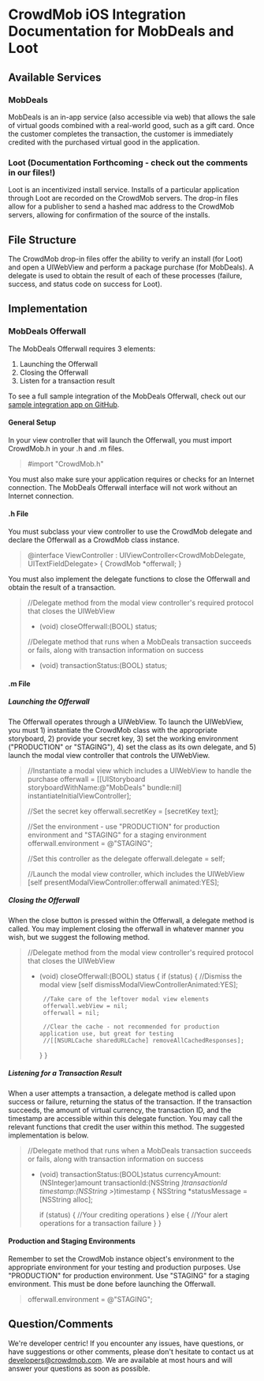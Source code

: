 # CrowdMob iOS Integration Documentation for MobDeals and Loot

## Available Services
### MobDeals
MobDeals is an in-app service (also accessible via web) that allows the sale of virtual goods combined with a real-world good, such as a gift card.  Once the customer completes the transaction, the customer is immediately credited with the purchased virtual good in the application.

### Loot (Documentation Forthcoming - check out the comments in our files!)
Loot is an incentivized install service. Installs of a particular application through Loot are recorded on the CrowdMob servers. The drop-in files allow for a publisher to send a hashed mac address to the CrowdMob servers, allowing for confirmation of the source of the installs.

## File Structure
The CrowdMob drop-in files offer the ability to verify an install (for Loot) and open a UIWebView and perform a package purchase (for MobDeals). A delegate is used to obtain the result of each of these processes (failure, success, and status code on success for Loot).

## Implementation
### MobDeals Offerwall
The MobDeals Offerwall requires 3 elements:
1. Launching the Offerwall
2. Closing the Offerwall
3. Listen for a transaction result

To see a full sample integration of the MobDeals Offerwall, check out our [sample integration app on GitHub](https://github.com/crowdmob/ios-sample-integration).

#### General Setup
In your view controller that will launch the Offerwall, you must import CrowdMob.h in your .h and .m files.
>\#import "CrowdMob.h"

You must also make sure your application requires or checks for an Internet connection. The MobDeals Offerwall interface will not work without an Internet connection.

#### .h File
You must subclass your view controller to use the CrowdMob delegate and declare the Offerwall as a CrowdMob class instance.
>@interface ViewController : UIViewController<CrowdMobDelegate, UITextFieldDelegate>
>{
>    CrowdMob *offerwall;
>}

You must also implement the delegate functions to close the Offerwall and obtain the result of a transaction.
>//Delegate method from the modal view controller's required protocol that closes the UIWebView
>- (void) closeOfferwall:(BOOL) status;
>
>//Delegate method that runs when a MobDeals transaction succeeds or fails, along with transaction information on success
>- (void) transactionStatus:(BOOL) status;

#### .m File
##### Launching the Offerwall
The Offerwall operates through a UIWebView. To launch the UIWebView, you must 1) instantiate the CrowdMob class with the appropriate storyboard, 2) provide your secret key, 3) set the working environment ("PRODUCTION" or "STAGING"), 4) set the class as its own delegate, and 5) launch the modal view controller that controls the UIWebView.
>//Instantiate a modal view which includes a UIWebView to handle the purchase
>offerwall = [[UIStoryboard storyboardWithName:@"MobDeals" bundle:nil] instantiateInitialViewController];
>
>//Set the secret key
>offerwall.secretKey = [secretKey text];
>
>//Set the environment - use "PRODUCTION" for production environment and "STAGING" for a staging environment
>offerwall.environment = @"STAGING";
>
>//Set this controller as the delegate
>offerwall.delegate = self;
>
>//Launch the modal view controller, which includes the UIWebView
>[self presentModalViewController:offerwall animated:YES];

##### Closing the Offerwall
When the close button is pressed within the Offerwall, a delegate method is called. You may implement closing the offerwall in whatever manner you wish, but we suggest the following method.
>//Delegate method from the modal view controller's required protocol that closes the UIWebView
>- (void) closeOfferwall:(BOOL) status
>{
>    if (status) {
>        //Dismiss the modal view
>        [self dismissModalViewControllerAnimated:YES];
>        
>        //Take care of the leftover modal view elements
>        offerwall.webView = nil;
>        offerwall = nil;
>        
>        //Clear the cache - not recommended for production application use, but great for testing
>        //[[NSURLCache sharedURLCache] removeAllCachedResponses];
>    }
>}

##### Listening for a Transaction Result
When a user attempts a transaction, a delegate method is called upon success or failure, returning the status of the transaction. If the transaction succeeds, the amount of virtual currency, the transaction ID, and the timestamp are accessible within this delegate function. You may call the relevant functions that credit the user within this method. The suggested implementation is below.
>//Delegate method that runs when a MobDeals transaction succeeds or fails, along with transaction information on success
>- (void) transactionStatus:(BOOL)status currencyAmount:(NSInteger)amount transactionId:(NSString *)transactionId timestamp:(NSString >*)timestamp
>{
>    NSString *statusMessage = [NSString alloc];
>    
>    if (status) {
>        //Your crediting operations
>    }
>    else {
>        //Your alert operations for a transaction failure
>    }
>}

#### Production and Staging Environments
Remember to set the CrowdMob instance object's environment to the appropriate environment for your testing and production purposes. Use "PRODUCTION" for production environment. Use "STAGING" for a staging environment. This must be done before launching the Offerwall.
>offerwall.environment = @"STAGING";

## Question/Comments
We're developer centric! If you encounter any issues, have questions, or have suggestions or other comments, please don't hesitate to contact us at developers@crowdmob.com. We are available at most hours and will answer your questions as soon as possible.
